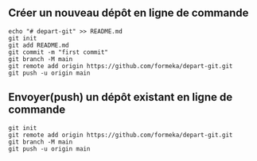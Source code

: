 ## Créer un nouveau dépôt en ligne de commande

```
echo "# depart-git" >> README.md
git init
git add README.md
git commit -m "first commit"
git branch -M main
git remote add origin https://github.com/formeka/depart-git.git
git push -u origin main
```

## Envoyer(push) un dépôt existant en ligne de commande

```
git init
git remote add origin https://github.com/formeka/depart-git.git
git branch -M main
git push -u origin main
```
